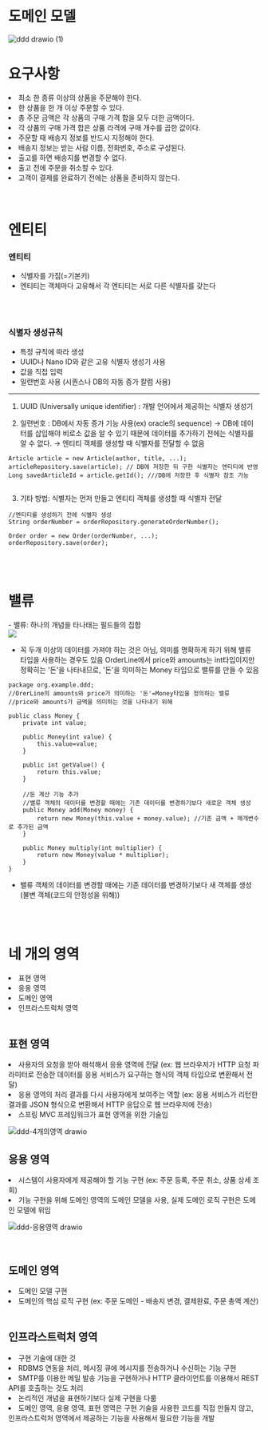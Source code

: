 <h1>도메인 모델 </h1>

![ddd drawio (1)](https://github.com/user-attachments/assets/20a44aa8-a1e6-472a-af8a-7354c2936d20)



<h1> 요구사항 </h1>
<li> 최소 한 종류 이상의 상품을 주문해야 한다. </li>
<li>한 상품을 한 개 이상 주문할 수 있다.</li>
<li>총 주문 금액은 각 상품의 구매 가격 합을 모두 더한 금액이다.</li>
<li>각 상품의 구매 가격 합은 상품 라격에 구매 개수를 곱한 값이다.</li>
<li>주문할 때 배송지 정보를 반드시 지정해야 한다.</li>
<li>배송지 정보는 받는 사람 이름, 전화번호, 주소로 구성된다.</li>
<li>출고를 하면 배송지를 변경할 수 없다.</li>
<li>출고 전에 주문을 취소할 수 있다.</li>
<li>고객이 결제를 완료하기 전에는 상품을 준비하지 않는다. </li>
<br/>
<br/>
<h1>엔티티</h1>
<h3>엔티티</h3>

- 식별자를 가짐(=기본키)
- 엔티티는 객체마다 고유해서 각 엔티티는 서로 다른 식별자를 갖는다

<br/>
<br/>
<h3>식별자 생성규칙</h3>

- 특정 규칙에 따라 생성
- UUID나 Nano ID와 같은 고유 식별자 생성기 사용
- 값을 직접 입력
- 일련번호 사용 (시퀀스나 DB의 자동 증가 칼럼 사용)

<hr>

1. UUID (Universally unique identifier) : 개발 언어에서 제공하는 식별자 생성기

2. 일련번호 : DB에서 자동 증가 기능 사용(ex) oracle의 sequence)
   → DB에 데이터를 삽입해야 비로소 값을 알 수 있기 때문에 데이터를 추가하기 전에는 식별자를 알 수 없다.
   → 엔티티 객체를 생성할 때 식별자를 전달할 수 없음

```
Article article = new Article(author, title, ...);
articleRepository.save(article); // DB에 저장한 뒤 구한 식별자는 엔티티에 반영 
Long savedArticleId = article.getId(); ///DB에 저장한 후 식별자 참조 가능
  
```

  3. 기타 방법: 식별자는 먼저 만들고 엔티티 객체를 생성할 때 식별자 전달

  ```
//엔티티를 생성하기 전에 식별자 생성
String orderNumber = orderRepository.generateOrderNumber();

Order order = new Order(orderNumber, ...);
orderRepository.save(order);
```

<br/>
<br/>
<h1>밸류</h1>
- 밸류: 하나의 개념을 타나태는 필드들의 집합 <br/>
<img src="https://github-production-user-asset-6210df.s3.amazonaws.com/148047079/414156435-b51e1506-c657-4436-a05e-f6da69f9240b.png?X-Amz-Algorithm=AWS4-HMAC-SHA256&X-Amz-Credential=AKIAVCODYLSA53PQK4ZA%2F20250218%2Fus-east-1%2Fs3%2Faws4_request&X-Amz-Date=20250218T082744Z&X-Amz-Expires=300&X-Amz-Signature=d0f82cf73f121babc1a7841199ae14fab93802b4dd2d7a0fe929e6dcd520fef8&X-Amz-SignedHeaders=host">

- 꼭 두개 이상의 데이터를 가져야 하는 것은 아님, 의미를 명확하게 하기 위해 밸류 타입을 사용하는 경우도 있음
OrderLine에서 price와 amounts는 int타입이지만 정확히는 '돈'을 나타내므로, '돈'을 의미하는 Money 타입으로 밸류를 만들 수 있음

```
package org.example.ddd;
//OrerLine의 amounts와 price가 의미하는 '돈'=Money타입을 정의하는 밸류
//price와 amounts가 금액을 의미하는 것을 나타내기 위해

public class Money {
    private int value;

    public Money(int value) {
        this.value=value;
    }

    public int getValue() {
        return this.value;
    }

    //돈 계산 기능 추가
    //밸류 객체의 데이터를 변경할 때에는 기존 데이터를 변경하기보다 새로운 객체 생성
    public Money add(Money money) {
        return new Money(this.value + money.value); //기존 금액 + 매개변수로 추가된 금액
    }

    public Money multiply(int multiplier) {
        return new Money(value * multiplier);
    }
}

```

- 밸류 객체의 데이터를 변경할 때에는 기존 데이터를 변경하기보다 새 객체를 생성  (불변 객체(코드의 안정성을 위해))

<br/>
<br/>

<h1>네 개의 영역</h1>
<li> 표현 영역 </li>
<li> 응옹 영역 </li>
<li> 도메인 영역</li>
<li> 인프라스트럭처 영역</li>

<br/>
<h2>표현 영역</h2>
<li> 사용자의 요청을 받아 해석해서 응용 영역에 전달 (ex: 웹 브라우저가 HTTP 요청 파라미터로 전송한 데이터를 응용 서비스가 요구하는 형식의 객체 타입으로 변환해서 전달) </li>
<li> 응용 영역의 처리 결과를 다시 사용자에게 보여주는 역할 (ex: 응용 서비스가 리턴한 결과를 JSON 형식으로 변환해서 HTTP 응답으로 웹 브라우저에 전송)  </li>
<li> 스프링 MVC 프레임워크가 표현 영역을 위한 기술임 </li>

![ddd-4개의영역 drawio](https://github.com/user-attachments/assets/5ff16f72-5896-4046-afd1-87b59fdbb531)

<h2>응용 영역</h2>
<li>시스템이 사용자에게 제공해야 할 기능 구현 (ex: 주문 등록, 주문 취소, 상품 상세 조회)</li>
<li>기능 구현을 위해 도메인 영역의 도메인 모델을 사용, 실제 도메인 로직 구현은 도메인 모델에 위임</li>

![ddd-응용영역 drawio](https://github.com/user-attachments/assets/86734b93-91ca-4f90-95bd-ad47eb029f62)

<br/>
<h2>도메인 영역</h2>
<li>도메인 모델 구현</li>
<li>도메인의 핵심 로직 구현 (ex: 주문 도메인 - 배송지 변경, 결제완료, 주문 총액 계산)</li>


<br/>
<h2>인프라스트럭처 영역</h2>
<li>구현 기술에 대한 것</li>
<li>RDBMS 연동을 처리, 메시징 큐에 메시지를 전송하거나 수신하는 기능 구현</li>
<li>SMTP를 이용한 메일 발송 기능을 구현하거나 HTTP 클라이언트를 이용해서 REST API를 호출하는 것도 처리</li>
<li>논리적인 개념을 표현하기보다 실제 구현을 다룸</li>
<li>도메인 영역, 응용 영역, 표현 영역은 구현 기술을 사용한 코드를 직접 만들지 않고, 인프라스트럭처 영역에서 제공하는 기능을 사용해서 필요한 기능을 개발 </li>
